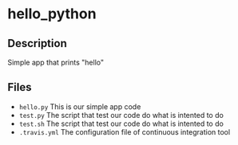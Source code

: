 # hello_python

## Description ###
Simple app that prints "hello" 

## Files ###
- `hello.py` This is our simple app code
- `test.py` The script that test our code do what is intented to do
- `test.sh` The script that test our code do what is intented to do
- `.travis.yml` The configuration file of continuous integration tool
